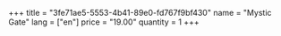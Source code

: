 +++
title = "3fe71ae5-5553-4b41-89e0-fd767f9bf430"
name = "Mystic Gate"
lang = ["en"]
price = "19.00"
quantity = 1
+++
